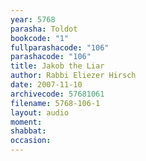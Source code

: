 ```yaml
---
year: 5768
parasha: Toldot
bookcode: "1"
fullparashacode: "106"
parashacode: "106"
title: Jakob the Liar
author: Rabbi Eliezer Hirsch
date: 2007-11-10
archivecode: 57681061
filename: 5768-106-1
layout: audio
moment: 
shabbat: 
occasion: 
---
```


